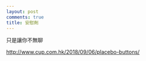 ```yaml
---
layout: post
comments: true
title: 安慰劑
---
```


只是讓你不無聊

http://www.cup.com.hk/2018/09/06/placebo-buttons/

